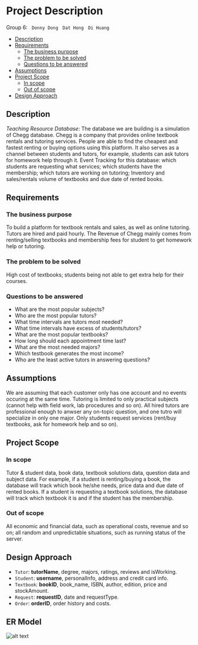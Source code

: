 # Project Description
Group 6: &nbsp; `Donny Dong` &nbsp; `Dat Hong` &nbsp; `Di Huang`

- [Description](#description)
- [Requirements](#requirements)
	- [The business purpose](#the-business-purpose)
	- [The problem to be solved](#the-problem-to-be-solved)
	- [Questions to be answered](#questions-to-be-answered)
- [Assumptions](#assumptions)
- [Project Scope](#project-scope)
	- [In scope](#in-scope)
	- [Out of scope](#out-of-scope)
- [Design Approach](#design-approach)

## Description
_Teaching Resource Database_: The database we are building is a simulation of Chegg database. Chegg is a company that provides online textbook rentals and tutoring services. People are able to find the cheapest and fastest renting or buying options using this platform. It also serves as a channel between students and tutors, for example, students can ask tutors for homework help through it. Event Tracking for this database: which students are requesting what services; which students have the membership; which tutors are working on tutoring; Inventory and sales/rentals volume of textbooks and due date of rented books.

## Requirements
### The business purpose
To build a platform for textbook rentals and sales, as well as online tutoring. Tutors are hired and paid hourly. The Revenue of Chegg mainly comes from renting/selling textbooks and membership fees for student to get homework help or tutoring.
### The problem to be solved
High cost of textbooks; students being not able to get extra help for their courses.
### Questions to be answered
- What are the most popular subjects?  
- Who are the most popular tutors?  
- What time intervals are tutors most needed?  
- What time intervals have excess of students/tutors?  
- What are the most popular textbooks?  
- How long should each appointment time last?
- What are the most needed majors?
- Which testbook generates the most income?
- Who are the least active tutors in answering questions?

## Assumptions
We are assuming that each customer only has one account and no events occuring at the same time. Tutoring is limited to only practical subjects (cannot help with field work, lab procedures and so on). All hired tutors are professional enough to anwser any on-topic question, and one tutro will specialize in only one major. Only students request services (rent/buy textbooks, ask for homework help and so on).

## Project Scope
### In scope
Tutor & student data, book data, textbook solutions data, question data and subject data. For example, if a student is renting/buying a book, the database will track which book he/she needs, price data and due date of rented books. If a student is requesting a textbook solutions, the database will track which textbook it is and if the student has the membership. 
### Out of scope
All economic and financial data, such as operational costs, revenue and so on; all random and unpredictable situations, such as running status of the server.

## Design Approach
- `Tutor`: __tutorName__, degree, majors, ratings, reviews and isWorking.
- `Student`: __username__, personalInfo, address and credit card info.
- `Textbook`: __bookID__, book_name, ISBN, author, edition, price and stockAmount.
- `Request`: __requestID__, date and requestType.
- `Order`: __orderID__, order history and costs.

## ER Model
![alt text](https://github.com/r2dong/DB-Group6/blob/master/documents/ERModel.png)

